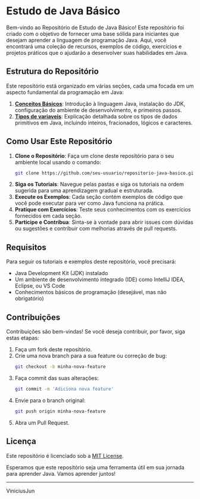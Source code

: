 
# Estudo de Java Básico

Bem-vindo ao Repositório de Estudo de Java Básico! Este repositório foi criado com o objetivo de fornecer uma base sólida para iniciantes que desejam aprender a linguagem de programação Java. Aqui, você encontrará uma coleção de recursos, exemplos de código, exercícios e projetos práticos que o ajudarão a desenvolver suas habilidades em Java.

## Estrutura do Repositório

Este repositório está organizado em várias seções, cada uma focada em um aspecto fundamental da programação em Java:

1. [**Conceitos Básicos**](https://github.com/ViniciusJun/dio-trilha-java-basico/tree/main/conceitos-basicos): Introdução à linguagem Java, instalação do JDK, configuração do ambiente de desenvolvimento, e primeiros passos.
2. [**Tipos de variaveis**](https://github.com/ViniciusJun/dio-trilha-java-basico/tree/main/tipos-variaveis): Explicação detalhada sobre os tipos de dados primitivos em Java, incluindo inteiros, fracionados, lógicos e caracteres.


## Como Usar Este Repositório

1. **Clone o Repositório**: Faça um clone deste repositório para o seu ambiente local usando o comando:
    ```sh
    git clone https://github.com/seu-usuario/repositorio-java-basico.git
    ```
2. **Siga os Tutoriais**: Navegue pelas pastas e siga os tutoriais na ordem sugerida para uma aprendizagem gradual e estruturada.
3. **Execute os Exemplos**: Cada seção contém exemplos de código que você pode executar para ver como Java funciona na prática.
4. **Pratique com Exercícios**: Teste seus conhecimentos com os exercícios fornecidos em cada seção.
5. **Participe e Contribua**: Sinta-se à vontade para abrir issues com dúvidas ou sugestões e contribuir com melhorias através de pull requests.

## Requisitos

Para seguir os tutoriais e exemplos deste repositório, você precisará:

- Java Development Kit (JDK) instalado
- Um ambiente de desenvolvimento integrado (IDE) como IntelliJ IDEA, Eclipse, ou VS Code
- Conhecimentos básicos de programação (desejável, mas não obrigatório)

## Contribuições

Contribuições são bem-vindas! Se você deseja contribuir, por favor, siga estas etapas:

1. Faça um fork deste repositório.
2. Crie uma nova branch para a sua feature ou correção de bug:
    ```sh
    git checkout -b minha-nova-feature
    ```
3. Faça commit das suas alterações:
    ```sh
    git commit -m 'Adiciona nova feature'
    ```
4. Envie para o branch original:
    ```sh
    git push origin minha-nova-feature
    ```
5. Abra um Pull Request.

## Licença

Este repositório é licenciado sob a [MIT License](LICENSE).

Esperamos que este repositório seja uma ferramenta útil em sua jornada para aprender Java. Vamos aprender juntos!

--- 
ViniciusJun
